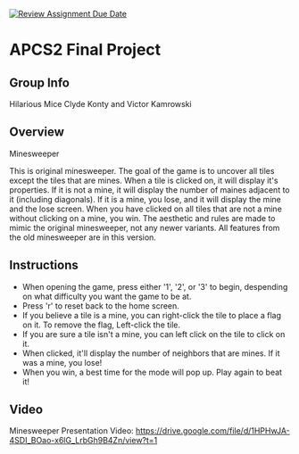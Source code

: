 [![Review Assignment Due Date](https://classroom.github.com/assets/deadline-readme-button-24ddc0f5d75046c5622901739e7c5dd533143b0c8e959d652212380cedb1ea36.svg)](https://classroom.github.com/a/syDSSnTt)
# APCS2 Final Project

## Group Info
Hilarious Mice
Clyde Konty and Victor Kamrowski
## Overview
Minesweeper

This is original minesweeper. The goal of the game is to uncover all tiles except the tiles that are mines. 
When a tile is clicked on, it will display it's properties. If it is not a mine, it will display the number of maines adjacent to it (including diagonals).
If it is a mine, you lose, and it will display the mine and the lose screen. 
When you have clicked on all tiles that are not a mine without clicking on a mine, you win.
The aesthetic and rules are made to mimic the original minesweeper, not any newer variants. All features from the old minesweeper are in this version. 

## Instructions


- When opening the game, press either '1', '2', or '3' to begin, despending on what difficulty you want the game to be at. 
- Press 'r' to reset back to the home screen. 
- If you believe a tile is a mine, you can right-click the tile to place a flag on it. To remove the flag, Left-click the tile. 
- If you are sure a tile isn't a mine, you can left click on the tile to click on it. 
- When clicked, it'll display the number of neighbors that are mines. If it was a mine, you lose! 
- When you win, a best time for the mode will pop up. Play again to beat it!

## Video

Minesweeper Presentation Video:
https://drive.google.com/file/d/1HPHwJA-4SDI_BOao-x6lG_LrbGh9B4Zn/view?t=1

